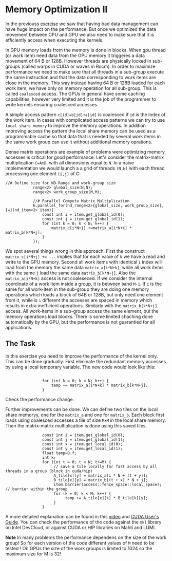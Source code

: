 # Memory Optimization II

In the previouss [exercise](..07-jacobi/) we saw that having bad data management can have huge impact on the performance. But once we optimized the data movement between CPU and GPU we also need to make sure that it is efficiently access when executing the kernels.

In GPU memory loads from the memory is done in blocks. When gpu thread (or work item) need data from the GPU memory it triggeres a data movement of 64 B or 128B. However threads are physically locked in sub-groups (called warps in CUDA  or waves in Rocm). In order to maximize performance we need to make sure that all threads in a sub-group execute the same instruction and that the data corresponding to work items are close in the memory. This way instead having  64 B or 128B loaded for each work item, we have only on memory operation for all sub-group. This is called `coalesced` access. The GPUs in general have some caching capabilities, however very limited and it is the job of the programmer to write kernels ensuring coalesced accesses. 

A simple access pattern `c[id]=b[id]+a[id]` is coalesced if `id` is the index of the work item. In cases with complicated access patterns we can try to use `local share memory` to improve the memory operations. In addition improving  access the pattern the local share memory can be used as a programmable cache so that data that is needed by several work items in the same work group can use it without additional memory oprations.

Dense matrix operations are example of problems were optimizing  memory accesses is critical for good performance. Let's consider the matrix-matrix multiplication `C=AxB`, with all dimensions equal to `N`. In a naive implementation we would launch a a grid of threads `(N,N)` with each thread processing one element `(i,j)` of C:

```
//# Define size for ND-Range and work-group size
            range<2> global_size(N,N);
            range<2> work_group_size(M,M);

            //# Parallel Compute Matrix Multiplication
            h.parallel_for(nd_range<2>{global_size, work_group_size}, [=](nd_item<2> item){
                const int i = item.get_global_id(0);
                const int j = item.get_global_id(1);
                for (int k = 0; k < N; k++) {
                    matrix_c[i*N+j] +=matrix_a[i*N+k] * matrix_b[k*N+j];
                }
            });
```
We spot several things wrong in this approach. First the construct `matrix_c[i*N+j] += ...` implies that for each value of `k` we have a read and write to the GPU memory. Second all work items with identical `i` index will load from the memory the same data `matrix_a[i*N+k]`, while  all work items with the same `j` load the same data `matrix_b[k*N+j]`. Also the `matrix_a[i*N+k]` access is not coaleseced. If we consider the internal coordinate of a work item inside a group, it is between `0`and `M-1`. If `i` is the same for all work-item in the sub-group they are doing one memory operations which loads a block of 64B or 128B, but only need one element from it, while is `i` different the accesses are spaced in memory which results in extra inefficient operations.  Similarly with the `matrix_b[k*N+j]` access. All work-items in a sub-group access the same element, but the memory operations load blocks. There is some limited chaching done automatically by the GPU, but the performance is not guarantied for all applications.

## The Task

In this exercise you need to improve the performance of the kernel only. This can be done gradually. First eliminate the redundant memory accesses by using a local  temporary variable. The new code would look like this:
```

                for (int k = 0; k < N; k++) {
                    temp += matrix_a[i*N+k] * matrix_b[k*N+j];
                }
```

Check the performance change. 

Further improvements can be done. We can define two tiles on the local share memoryy, one for the `matrix_a` and one for `matrix_b`. Each block first loads using coalesced accesses a tile of size `MxM` in  the local share memory. Then the matrix-matrix multiplication is done using this saved tiles.
```
                const int i = item.get_global_id(0);
                const int j = item.get_global_id(1);
                const int x = item.get_local_id(0);
                const int y = item.get_local_id(1);
                float temp=0.f;
                int k;
                for (int t = 0; t < N; t+=M) {
                     // save a tile locally for fast access by all threads in a group (block in cuda/hip)
                     A_tile[x][y] = matrix_a[i * N + (t + y)]; 
                     B_tile[x][y] = matrix_b[(t + x) * N + j];
                     item.barrier(access::fence_space::local_space); // barrier within the group
                     for (k = 0; k < M; k++) {
                          temp += A_tile[x][k] * B_tile[k][y];
                     }
                }
```

A more detailed explanation can be found in this [video](https://youtu.be/vyfVDyk7EH0?si=1p0h_FQFgSLS_G3z&t=1051) and [CUDA User's Guide](https://docs.nvidia.com/deeplearning/performance/dl-performance-matrix-multiplication/index.html). 
You can check the performance of the code against the `mkl` library on Intel DevCloud, or against CUDA or HIP libraries on Mahti and LUMI. 

**Note** In many problems the performance dependens on the size of the work group! So for each version of the code different values of `M` need to be tested ! On GPUs the size of the work groups is limited to 1024 so the maximum size for M is 32!
